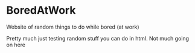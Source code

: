 # BoredAtWork
Website of random things to do while bored (at work)

Pretty much just testing random stuff you can do in html. Not much going on here 
